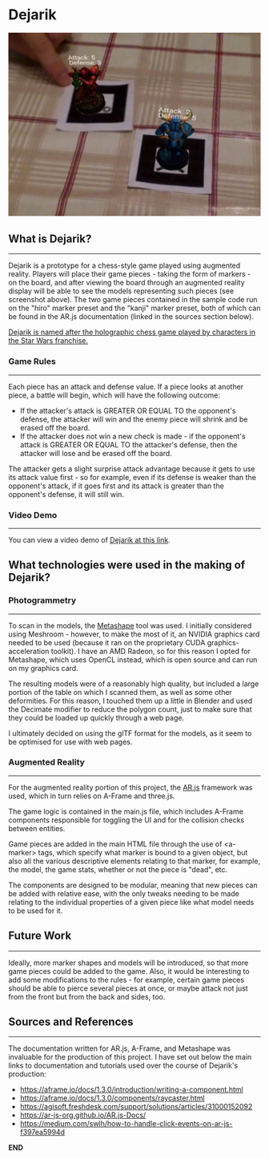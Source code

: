 # Dejarik
![](./readme_images/dejarik.JPG)

## **What is Dejarik?**
---

Dejarik is a prototype for a chess-style game played using augmented reality. Players will place their game pieces - taking the form of markers - on the board, and after viewing the board through an augmented reality display will be able to see the models representing such pieces (see screenshot above). The two game pieces contained in the sample code run on the "hiro" marker preset and the "kanji" marker preset, both of which can be found in the AR.js documentation (linked in the sources section below).

[Dejarik is named after the holographic chess game played by characters in the Star Wars franchise.](https://www.youtube.com/watch?v=rN0T5tyJlo8)

### **Game Rules**
---

Each piece has an attack and defense value. If a piece looks at another piece, a battle will begin, which will have the following outcome:
* If the attacker's attack is GREATER OR EQUAL TO the opponent's defense, the attacker will win and the enemy piece will shrink and be erased off the board.
* If the attacker does not win a new check is made - if the opponent's attack is GREATER OR EQUAL TO the attacker's defense, then the attacker will lose and be erased off the board.

The attacker gets a slight surprise attack advantage because it gets to use its attack value first - so for example, even if its defense is weaker than the opponent's attack, if it goes first and its attack is greater than the opponent's defense, it will still win.  

### **Video Demo**
---
You can view a video demo of [Dejarik at this link](https://www.youtube.com/watch?v=I0bMdDTINxE).

## **What technologies were used in the making of Dejarik?**

### **Photogrammetry**
---

To scan in the models, the [Metashape](https://www.agisoft.com/) tool was used. I initially considered using Meshroom - however, to make the most of it, an NVIDIA graphics card needed to be used (because it ran on the proprietary CUDA graphics-acceleration toolkit). I have an AMD Radeon, so for this reason I opted for Metashape, which uses OpenCL instead, which is open source and can run on my graphics card.

The resulting models were of a reasonably high quality, but included a large portion of the table on which I scanned them, as well as some other deformities. For this reason, I touched them up a little in Blender and used the Decimate modifier to reduce the polygon count, just to make sure that they could be loaded up quickly through a web page.

I ultimately decided on using the glTF format for the models, as it seem to be optimised for use with web pages.  

### **Augmented Reality**
---

For the augmented reality portion of this project, the [AR.js](https://ar-js-org.github.io/AR.js-Docs/) framework was used, which in turn relies on A-Frame and three.js.

The game logic is contained in the main.js file, which includes A-Frame components responsible for toggling the UI and for the collision checks between entities. 

Game pieces are added in the main HTML file through the use of \<a-marker> tags, which specify what marker is bound to a given object, but also all the various descriptive elements relating to that marker, for example, the model, the game stats, whether or not the piece is "dead", etc.

The components are designed to be modular, meaning that new pieces can be added with relative ease, with the only tweaks needing to be made relating to the individual properties of a given piece like what model needs to be used for it. 

## **Future Work**
---

Ideally, more marker shapes and models will be introduced, so that more game pieces could be added to the game. Also, it would be interesting to add some modifications to the rules - for example, certain game pieces should be able to pierce several pieces at once, or maybe attack not just from the front but from the back and sides, too.


## **Sources and References**
---

The documentation written for AR.js, A-Frame, and Metashape was invaluable for the production of this project. I have set out below the main links to documentation and tutorials used over the course of Dejarik's production:

* https://aframe.io/docs/1.3.0/introduction/writing-a-component.html
* https://aframe.io/docs/1.3.0/components/raycaster.html
* https://agisoft.freshdesk.com/support/solutions/articles/31000152092
* https://ar-js-org.github.io/AR.js-Docs/
* https://medium.com/swlh/how-to-handle-click-events-on-ar-js-f397ea5994d

**END**

